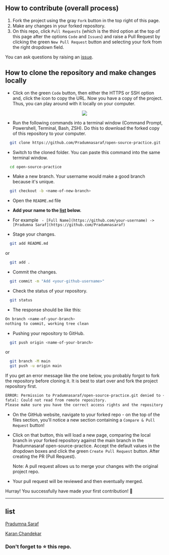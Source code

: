 ## How to contribute (overall process)

1. Fork the project using the gray `Fork` button in the top right of this page.
2. Make any changes in your forked repository.
3. On this repo, click `Pull Requests` (which is the third option at the top of this page after the options `Code` and `Issues`) and raise a Pull Request by clicking the green `New Pull Request` button and selecting your fork from the right dropdown field.

You can ask questions by raising an [issue](https://github.com/Pradumnasaraf/open-source-practice/issues/new).

## How to clone the repository and make changes locally

- Click on the green `Code` button, then either the HTTPS or SSH option and, click the icon to copy the URL. Now you have a copy of the project. Thus, you can play around with it locally on your computer.

<p align="center"><img src="https://user-images.githubusercontent.com/51878265/149615132-10d4281f-a199-4112-b747-a3b8fa56299d.png"></p>

- Run the following commands into a terminal window (Command Prompt, Powershell, Terminal, Bash, ZSH). Do this to download the forked copy of this repository to your computer.

```bash
  git clone https://github.com/Pradumnasaraf/open-source-practice.git
```

- Switch to the cloned folder. You can paste this command into the same terminal window.

```bash
  cd open-source-practice
```

- Make a new branch. Your username would make a good branch because it's unique.

```bash
  git checkout -b <name-of-new-branch>
```

- Open the `README.md` file

- **Add your name to the  [list](https://github.com/Pradumnasaraf/open-source-practice#list) below.**
- For example
  ` - [Full Name](https://github.com/your-username) -> [Pradumna Saraf](https://github.com/Pradumnasaraf)`
  
- Stage your changes.

```bash
  git add README.md
```

or

```bash
  git add .
```

- Commit the changes.

```bash
  git commit -m "Add <your-github-username>"
```

- Check the status of your repository.

```bash
  git status
```

- The response should be like this:

```bash
On branch <name-of-your-branch>
nothing to commit, working tree clean
```

- Pushing your repository to GitHub.

```bash
  git push origin <name-of-your-branch>
```

or

```bash
  git branch -M main
  git push -u origin main
```

If you get an error message like the one below, you probably forgot to fork the repository before cloning it. It is best to start over and fork the project repository first.

```bash
ERROR: Permission to Pradumnasaraf/open-source-practice.git denied to <your-github-username>.
fatal: Could not read from remote repository.
Please make sure you have the correct access rights and the repository exists.
```

- On the GitHub website, navigate to your forked repo - on the top of the files section, you'll notice a new section containing a `Compare & Pull Request` button!

- Click on that button, this will load a new page, comparing the local branch in your forked repository against the main branch in the Pradumnasaraf open-source-practice. Accept the default values in the dropdown boxes and click the green `Create Pull Request` button. After creating the PR (Pull Request).

  Note: A pull request allows us to merge your changes with the original project repo.

- Your pull request will be reviewed and then eventually merged.

Hurray! You successfully have made your first contribution! 🎉

---

## list 

[Pradumna Saraf](https://github.com/Pradumnasaraf)

[Karan Chandekar](https://github.com/KaranChandekar)


### Don't forget to ⭐ this repo.
